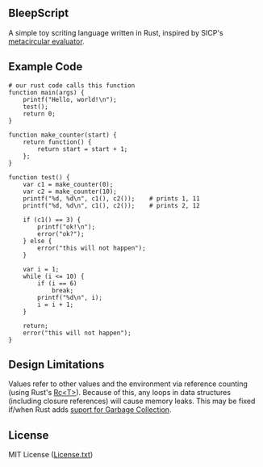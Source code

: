 ## BleepScript

A simple toy scriting language written in Rust, inspired by SICP's
[metacircular evaluator](https://mitpress.mit.edu/sicp/full-text/sicp/book/node76.html).

## Example Code

    # our rust code calls this function
    function main(args) {
        printf("Hello, world!\n");
        test();
        return 0;
    }
    
    function make_counter(start) {
        return function() {
            return start = start + 1;
        };
    }
    
    function test() {
        var c1 = make_counter(0);
        var c2 = make_counter(10);
        printf("%d, %d\n", c1(), c2());    # prints 1, 11
        printf("%d, %d\n", c1(), c2());    # prints 2, 12

        if (c1() == 3) {
            printf("ok!\n");
            error("ok?");
        } else {
            error("this will not happen");
        }

        var i = 1;
        while (i <= 10) {
            if (i == 6)
                break;
            printf("%d\n", i);
            i = i + 1;
        }
        
        return;
        error("this will not happen");
    }

## Design Limitations

Values refer to other values and the environment via reference counting
(using Rust's [Rc&lt;T&gt;](https://doc.rust-lang.org/std/rc/struct.Rc.html)).
Because of this, any loops in data structures (including closure references)
will cause memory leaks. This may be fixed if/when Rust adds [suport for Garbage
Collection](http://manishearth.github.io/blog/2016/08/18/gc-support-in-rust-api-design/).

## License

MIT License ([License.txt](https://github.com/ricardo-massaro/bleepscript/blob/master/License.txt))
